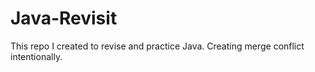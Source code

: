 # Java-Revisit

This repo I created to revise and practice Java.
Creating merge conflict intentionally.
